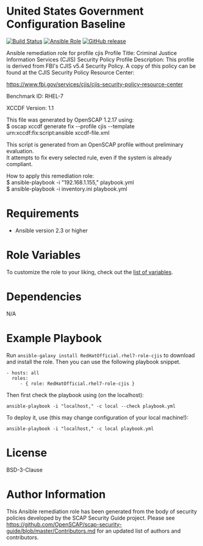 # United States Government Configuration Baseline

[![Build Status](https://travis-ci.org/RedHatOfficial/ansible-rhel7-cjis-role.svg?branch=master)](https://travis-ci.org/RedHatOfficial/ansible-rhel7-cjis-role)
[![Ansible Role](https://img.shields.io/ansible/role/29937.svg)](https://galaxy.ansible.com/RedHatOfficial/rhel7-cjis-role)
[![GitHub release](https://img.shields.io/github/release/RedHatOfficial/ansible-rhel7-cjis-role.svg)](https://github.com/RedHatOfficial/ansible-rhel7-cjis-role/releases/latest)

Ansible remediation role for profile cjis
Profile Title:  Criminal Justice Information Services (CJIS) Security Policy
Profile Description:
This profile is derived from FBI's CJIS v5.4
Security Policy. A copy of this policy can be found at the CJIS Security
Policy Resource Center:

https://www.fbi.gov/services/cjis/cjis-security-policy-resource-center
  
Benchmark ID:  RHEL-7  
 
XCCDF Version:  1.1  
  
This file was generated by OpenSCAP 1.2.17 using:  
	$ oscap xccdf generate fix --profile cjis --template urn:xccdf:fix:script:ansible xccdf-file.xml   
  
This script is generated from an OpenSCAP profile without preliminary evaluation.  
It attempts to fix every selected rule, even if the system is already compliant.  
  
How to apply this remediation role:  
$ ansible-playbook -i "192.168.1.155," playbook.yml  
$ ansible-playbook -i inventory.ini playbook.yml

# Requirements

- Ansible version 2.3 or higher

# Role Variables

To customize the role to your liking, check out the [list of variables](vars/main.yml).

# Dependencies

N/A

# Example Playbook

Run `ansible-galaxy install RedHatOfficial.rhel7-role-cjis` to
download and install the role. Then you can use the following playbook snippet.


    - hosts: all
      roles:
         - { role: RedHatOfficial.rhel7-role-cjis }


Then first check the playbook using (on the localhost):

    ansible-playbook -i "localhost," -c local --check playbook.yml

To deploy it, use (this may change configuration of your local machine!):

    ansible-playbook -i "localhost," -c local playbook.yml


# License

BSD-3-Clause

# Author Information

This Ansible remediation role has been generated from the body of security policies developed by the SCAP Security Guide project. Please see https://github.com/OpenSCAP/scap-security-guide/blob/master/Contributors.md for an updated list of authors and contributors.
